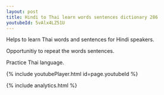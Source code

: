 ```yaml
---
layout: post
title: Hindi to Thai learn words sentences dictionary 286 
youtubeId: 5vAlx4LZ51U
---
```

 
 
Helps to learn Thai words and sentences for Hindi speakers.

Opportunitiy to repeat the words sentences. 

Practice Thai language. 
 
{% include youtubePlayer.html id=page.youtubeId %}
 
 
{% include analytics.html %}